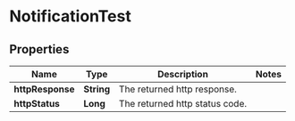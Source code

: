 

# NotificationTest

## Properties

Name | Type | Description | Notes
------------ | ------------- | ------------- | -------------
**httpResponse** | **String** | The returned http response. | 
**httpStatus** | **Long** | The returned http status code. | 



